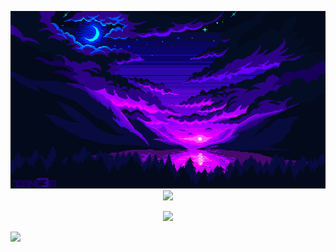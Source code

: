 <p align = "center">
  <img src="https://github.com/ChristopherBenton145/ChristopherBenton145/blob/main/images/github-background.gif" />
  <img  src = "https://github-readme-stats.vercel.app/api?username=ChristopherBenton145&show_icons=true&theme=radical&line_height=25">
</p>

<p align = "center">
</p>

<p align = "center">
  <img  src="https://github-readme-streak-stats.herokuapp.com/?user=ChristopherBenton145&show_icons=true&locale=en&layout=compact&theme=radical&line_height=0" />
</p>

![](https://komarev.com/ghpvc/?username=your-github-username&color=ed1a29)
